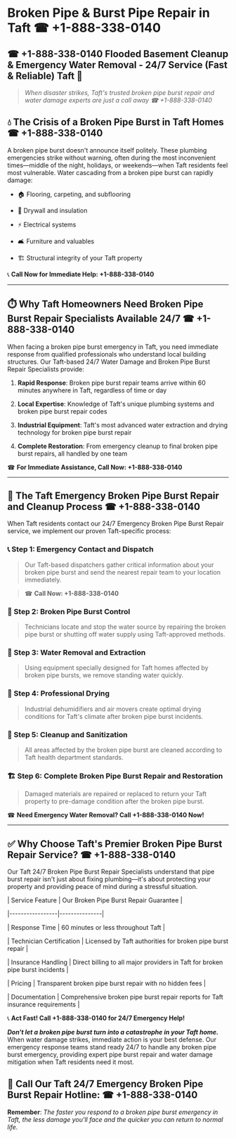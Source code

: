 # Broken Pipe & Burst Pipe Repair in Taft ☎ +1-888-338-0140  
## ☎ +1-888-338-0140 Flooded Basement Cleanup & Emergency Water Removal - 24/7 Service (Fast & Reliable) Taft 🚨  

> *When disaster strikes, Taft's trusted broken pipe burst repair and water damage experts are just a call away ☎ +1-888-338-0140*  

## 💧 The Crisis of a Broken Pipe Burst in Taft Homes ☎ +1-888-338-0140  

A broken pipe burst doesn't announce itself politely. These plumbing emergencies strike without warning, often during the most inconvenient times—middle of the night, holidays, or weekends—when Taft residents feel most vulnerable. Water cascading from a broken pipe burst can rapidly damage:  

* 🏠 Flooring, carpeting, and subflooring  
* 🧱 Drywall and insulation  
* ⚡ Electrical systems  
* 🛋️ Furniture and valuables  
* 🏗️ Structural integrity of your Taft property  

📞 **Call Now for Immediate Help: +1-888-338-0140**  

---  

## ⏱️ Why Taft Homeowners Need Broken Pipe Burst Repair Specialists Available 24/7 ☎ +1-888-338-0140  

When facing a broken pipe burst emergency in Taft, you need immediate response from qualified professionals who understand local building structures. Our Taft-based 24/7 Water Damage and Broken Pipe Burst Repair Specialists provide:  

1. **Rapid Response**: Broken pipe burst repair teams arrive within 60 minutes anywhere in Taft, regardless of time or day  
2. **Local Expertise**: Knowledge of Taft's unique plumbing systems and broken pipe burst repair codes  
3. **Industrial Equipment**: Taft's most advanced water extraction and drying technology for broken pipe burst repair  
4. **Complete Restoration**: From emergency cleanup to final broken pipe burst repairs, all handled by one team  

☎ **For Immediate Assistance, Call Now: +1-888-338-0140**  

---  

## 🔧 The Taft Emergency Broken Pipe Burst Repair and Cleanup Process ☎ +1-888-338-0140  

When Taft residents contact our 24/7 Emergency Broken Pipe Burst Repair service, we implement our proven Taft-specific process:  

### 📞 Step 1: Emergency Contact and Dispatch  
> Our Taft-based dispatchers gather critical information about your broken pipe burst and send the nearest repair team to your location immediately.  
> ☎ **Call Now: +1-888-338-0140**  

### 🚿 Step 2: Broken Pipe Burst Control  
> Technicians locate and stop the water source by repairing the broken pipe burst or shutting off water supply using Taft-approved methods.  

### 🌊 Step 3: Water Removal and Extraction  
> Using equipment specially designed for Taft homes affected by broken pipe bursts, we remove standing water quickly.  

### 💨 Step 4: Professional Drying  
> Industrial dehumidifiers and air movers create optimal drying conditions for Taft's climate after broken pipe burst incidents.  

### 🧼 Step 5: Cleanup and Sanitization  
> All areas affected by the broken pipe burst are cleaned according to Taft health department standards.  

### 🏗️ Step 6: Complete Broken Pipe Burst Repair and Restoration  
> Damaged materials are repaired or replaced to return your Taft property to pre-damage condition after the broken pipe burst.  

☎ **Need Emergency Water Removal? Call +1-888-338-0140 Now!**  

---  

## ✅ Why Choose Taft's Premier Broken Pipe Burst Repair Service? ☎ +1-888-338-0140  

Our Taft 24/7 Broken Pipe Burst Repair Specialists understand that pipe burst repair isn't just about fixing plumbing—it's about protecting your property and providing peace of mind during a stressful situation.  

| Service Feature | Our Broken Pipe Burst Repair Guarantee |  
|-----------------|---------------|  
| Response Time | 60 minutes or less throughout Taft |  
| Technician Certification | Licensed by Taft authorities for broken pipe burst repair |  
| Insurance Handling | Direct billing to all major providers in Taft for broken pipe burst incidents |  
| Pricing | Transparent broken pipe burst repair with no hidden fees |  
| Documentation | Comprehensive broken pipe burst repair reports for Taft insurance requirements |  

📞 **Act Fast! Call +1-888-338-0140 for 24/7 Emergency Help!**  

***Don't let a broken pipe burst turn into a catastrophe in your Taft home.*** When water damage strikes, immediate action is your best defense. Our emergency response teams stand ready 24/7 to handle any broken pipe burst emergency, providing expert pipe burst repair and water damage mitigation when Taft residents need it most.  

## 📱 Call Our Taft 24/7 Emergency Broken Pipe Burst Repair Hotline: ☎ +1-888-338-0140  

**Remember**: *The faster you respond to a broken pipe burst emergency in Taft, the less damage you'll face and the quicker you can return to normal life.*